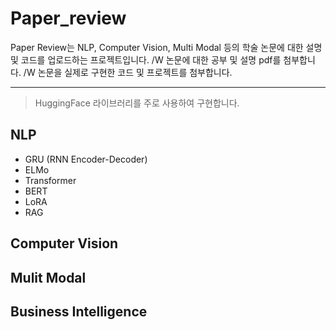 # Paper_review

Paper Review는 NLP, Computer Vision, Multi Modal 등의 학술 논문에 대한 설명 및 코드를 업로드하는 프로젝트입니다.
/W
논문에 대한 공부 및 설명 pdf를 첨부합니다.
/W
논문을 실제로 구현한 코드 및 프로젝트를 첨부합니다.
* * *
> HuggingFace 라이브러리를 주로 사용하여 구현합니다.


## NLP
- GRU (RNN Encoder-Decoder)
- ELMo
- Transformer
- BERT
- LoRA
- RAG
## Computer Vision

## Mulit Modal

## Business Intelligence
